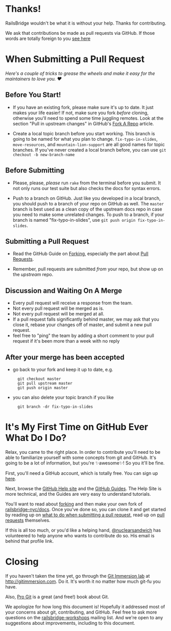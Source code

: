 # Thanks!

RailsBridge wouldn't be what it is without your help. Thanks for contributing.

We ask that contributions be made as pull requests via GitHub. If those words
are totally foreign to you
[see here](#its-my-first-time-on-github-ever-what-do-i-do)

# When Submitting a Pull Request

*Here's a couple of tricks to grease the wheels and make it easy for the
maintainers to love you. :heart:*

## Before You Start!

- If you have an existing fork, please make sure it's up to date.
  It just makes your life easier! If not, make sure you fork *before* cloning,
  otherwise you'll need to spend some time juggling remotes.
  Look at the section "Pull in upstream changes" in GitHub's
  [Fork A Repo](https://help.github.com/articles/fork-a-repo) article.

- Create a local topic branch before you start working. This branch is going to
  be named for what you plan to change. `fix-typo-in-slides`, `move-resources`,
  and `mountain-lion-support` are all good names for topic branches. If you've
  never created a local branch before, you can use `git checkout -b
  new-branch-name`

## Before Submitting

- Please, please, *please* run `rake` from the terminal before you submit. It
  not only runs our test suite but also checks the docs for syntax errors.

- Push to a branch on GitHub. Just like you developed in a local branch, you
  should push to a branch of your repo on GitHub as well. The `master` branch is
  best used as a clean copy of the upstream docs repo in case you need to make
  some unrelated changes. To push to a branch,
  if your branch is named "fix-typo-in-slides",
  use `git push origin fix-typo-in-slides`.

## Submitting a Pull Request

- Read the GitHub Guide on [Forking](https://guides.github.com/activities/forking/), especially the part about
  [Pull Requests](https://guides.github.com/activities/forking/#making-a-pull-request).

- Remember, pull requests are submitted *from* your repo, but show up on the
  *upstream* repo.

## Discussion and Waiting On A Merge

- Every pull request will receive a response from the team.
- Not every pull request will be merged as is.
- Not every pull request will be merged at all.
- If a pull request falls significantly behind master, we may ask that you close
  it, rebase your changes off of master, and submit a new pull request.
- feel free to "ping" the team by adding a short comment to your pull request
  if it's been more than a week with no reply

## After your merge has been accepted

- go back to your fork and keep it up to date, e.g.

        git checkout master
        git pull upstream master
        git push origin master

- you can also delete your topic branch if you like

        git branch -dr fix-typo-in-slides

# It's My First Time on GitHub Ever What Do I Do?

Relax, you came to the right place. In order to contribute you'll need to be
able to familiarize yourself with some concepts from git and GitHub. It's going
to be a lot of information, but you're :sparkles:awesome:sparkles:! So you it'll
be fine.

First, you'll need a GitHub account, which is totally free. You can sign up
[here](https://github.com/signup/free).

Next, browse the [GitHub Help site](https://help.github.com) and the
[GitHub Guides](https://guides.github.com/). The Help Site is more technical, and the
Guides are very easy to understand tutorials.

You'll want to read about [forking](https://help.github.com/articles/fork-a-repo)
and then make your own fork of
[railsbridge-nyc/docs](https://github.com/railsbridge-nyc/docs).  Once
you've done so, you can clone it and get started by reading up on
[what to do when submitting a pull request](#when-submitting-a-pull-request),
read up on [pull requests](https://help.github.com/articles/using-pull-requests)
themselves.

If this is all too much, or you'd like a helping hand,
[@nuclearsandwich](https://github.com/nuclearsandwich) has volunteered to help
anyone who wants to contribute do so. His email is behind that profile link.

# Closing

If you haven't taken the time yet, go through the [Git Immersion lab](http://gitimmersion.com)
at <http://gitimmersion.com>. Do it. It's worth it no matter how much git-fu you have.

Also, [Pro Git](http://git-scm.com/book) is a great (and free!) book about Git.

We apologize for how long this document is! Hopefully it addressed
most of your concerns about git, contributing, and GitHub. Feel free
to ask more questions on the
[railsbridge-workshops](http://groups.google.com/group/railsbridge-workshops)
mailing list. And we're open to any suggestions about improvements,
including to this document.
